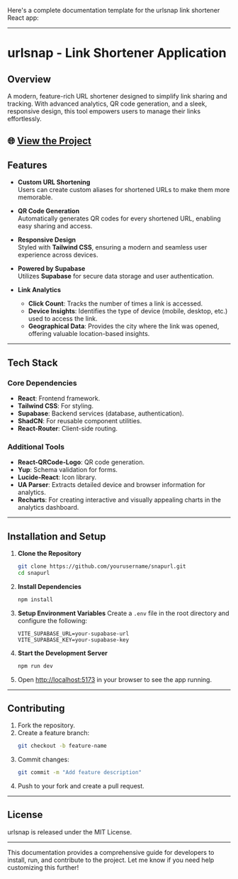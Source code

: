 Here's a complete documentation template for the urlsnap link shortener React app:

---

# urlsnap - Link Shortener Application

## Overview

A modern, feature-rich URL shortener designed to simplify link sharing and tracking. With advanced analytics, QR code generation, and a sleek, responsive design, this tool empowers users to manage their links effortlessly.  

🌐 [View the Project](https://urlsnap.netlify.app/) 
---
## Features  

- **Custom URL Shortening**  
  Users can create custom aliases for shortened URLs to make them more memorable.  

- **QR Code Generation**  
  Automatically generates QR codes for every shortened URL, enabling easy sharing and access.  

- **Responsive Design**  
  Styled with **Tailwind CSS**, ensuring a modern and seamless user experience across devices.  

- **Powered by Supabase**  
  Utilizes **Supabase** for secure data storage and user authentication.  

- **Link Analytics**  
  - **Click Count**: Tracks the number of times a link is accessed.  
  - **Device Insights**: Identifies the type of device (mobile, desktop, etc.) used to access the link.  
  - **Geographical Data**: Provides the city where the link was opened, offering valuable location-based insights.  


---

## Tech Stack

### Core Dependencies
- **React**: Frontend framework.
- **Tailwind CSS**: For styling.
- **Supabase**: Backend services (database, authentication).
- **ShadCN**: For reusable component utilities.
- **React-Router**: Client-side routing.

### Additional Tools
- **React-QRCode-Logo**: QR code generation.
- **Yup**: Schema validation for forms.
- **Lucide-React**: Icon library.
- **UA Parser**: Extracts detailed device and browser information for analytics.  
- **Recharts**: For creating interactive and visually appealing charts in the analytics dashboard.  

---

## Installation and Setup

1. **Clone the Repository**
   ```bash
   git clone https://github.com/yourusername/snapurl.git
   cd snapurl
   ```

2. **Install Dependencies**
   ```bash
   npm install
   ```

3. **Setup Environment Variables**
   Create a `.env` file in the root directory and configure the following:
   ```env
   VITE_SUPABASE_URL=your-supabase-url
   VITE_SUPABASE_KEY=your-supabase-key
   ```

4. **Start the Development Server**
   ```bash
   npm run dev
   ```

5. Open [http://localhost:5173](http://localhost:5173) in your browser to see the app running.

---

## Contributing

1. Fork the repository.
2. Create a feature branch:
   ```bash
   git checkout -b feature-name
   ```
3. Commit changes:
   ```bash
   git commit -m "Add feature description"
   ```
4. Push to your fork and create a pull request.

---

## License

urlsnap is released under the MIT License.

--- 

This documentation provides a comprehensive guide for developers to install, run, and contribute to the project. Let me know if you need help customizing this further!
